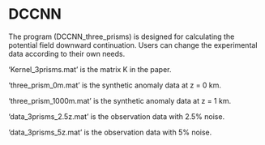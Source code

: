 # DCCNN
The program (DCCNN_three_prisms) is designed for calculating the potential field downward continuation. Users can change the experimental data according to their own needs.

‘Kernel_3prisms.mat’ is the matrix K in the paper.

‘three_prism_0m.mat’ is the synthetic anomaly data at z = 0 km.

‘three_prism_1000m.mat’ is the synthetic anomaly data at z = 1 km.

‘data_3prisms_2.5z.mat’ is the observation data with 2.5% noise.

‘data_3prisms_5z.mat’ is the observation data with 5% noise.
